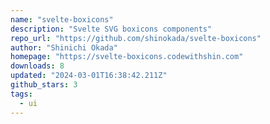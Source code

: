 ```yaml
---
name: "svelte-boxicons"
description: "Svelte SVG boxicons components"
repo_url: "https://github.com/shinokada/svelte-boxicons"
author: "Shinichi Okada"
homepage: "https://svelte-boxicons.codewithshin.com"
downloads: 8
updated: "2024-03-01T16:38:42.211Z"
github_stars: 3
tags: 
  - ui
---
```

